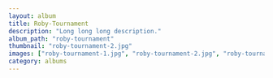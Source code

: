 ```yaml
---
layout: album
title: Roby-Tournament
description: "Long long long description."
album_path: "roby-tournament"
thumbnail: "roby-tournament-2.jpg"
images: ["roby-tournament-1.jpg", "roby-tournament-2.jpg", "roby-tournament-3.jpg", "roby-tournament-4.jpg", "roby-tournament-5.jpg", "roby-tournament-6.jpg", "roby-tournament-7.jpg", "roby-tournament-8.jpg"]
category: albums
---
```


